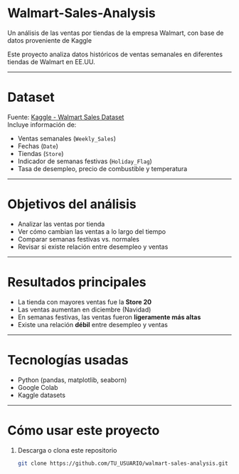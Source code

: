 # Walmart-Sales-Analysis
Un análisis de las ventas por tiendas de la empresa Walmart, con base de datos proveniente de Kaggle

Este proyecto analiza datos históricos de ventas semanales en diferentes tiendas de Walmart en EE.UU.

---

# Dataset
Fuente: [Kaggle - Walmart Sales Dataset](https://www.kaggle.com/datasets/mikhail1681/walmart-sales)  
Incluye información de:
- Ventas semanales (`Weekly_Sales`)
- Fechas (`Date`)
- Tiendas (`Store`)
- Indicador de semanas festivas (`Holiday_Flag`)
- Tasa de desempleo, precio de combustible y temperatura

---

# Objetivos del análisis
- Analizar las ventas por tienda
- Ver cómo cambian las ventas a lo largo del tiempo
- Comparar semanas festivas vs. normales
- Revisar si existe relación entre desempleo y ventas

---

# Resultados principales
- La tienda con mayores ventas fue la **Store 20**  
- Las ventas aumentan en diciembre (Navidad)  
- En semanas festivas, las ventas fueron **ligeramente más altas**  
- Existe una relación **débil** entre desempleo y ventas  

---

# Tecnologías usadas
- Python (pandas, matplotlib, seaborn)
- Google Colab
- Kaggle datasets

---

# Cómo usar este proyecto
1. Descarga o clona este repositorio  
   ```bash
   git clone https://github.com/TU_USUARIO/walmart-sales-analysis.git
